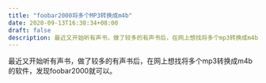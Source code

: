 ```yaml
---
title: "foobar2000将多个MP3转换成m4b"
date: 2020-09-13T16:38:34+08:00
draft: false
description: 最近又开始听有声书，做了较多的有声书后，在网上想找将多个mp3转换成m4b的软件，发现foobar2000就可以。
---
```


最近又开始听有声书，做了较多的有声书后，在网上想找将多个mp3转换成m4b的软件，发现foobar2000就可以。

